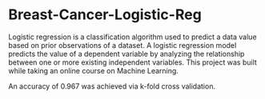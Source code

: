 # Breast-Cancer-Logistic-Reg

Logistic regression is a classification algorithm used to predict a data value based on prior observations of a dataset. 
A logistic regression model predicts the value of a dependent variable by analyzing the relationship between one or more existing independent variables.
This project was built while taking an online course on Machine Learning.

An accuracy of 0.967 was achieved via k-fold cross validation.
